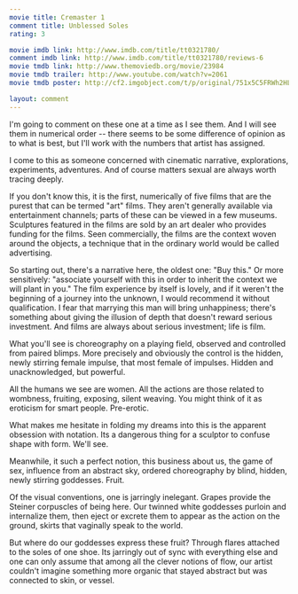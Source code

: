 ```yaml
---
movie title: Cremaster 1
comment title: Unblessed Soles
rating: 3

movie imdb link: http://www.imdb.com/title/tt0321780/
comment imdb link: http://www.imdb.com/title/tt0321780/reviews-6
movie tmdb link: http://www.themoviedb.org/movie/23984
movie tmdb trailer: http://www.youtube.com/watch?v=2061
movie tmdb poster: http://cf2.imgobject.com/t/p/original/751x5C5FRWh2HLaDwh61cvg7W3g.jpg

layout: comment
---
```


I'm going to comment on these one at a time as I see them. And I will see them in numerical order -- there seems to be some difference of opinion as to what is best, but I'll work with the numbers that artist has assigned.

I come to this as someone concerned with cinematic narrative, explorations, experiments, adventures. And of course matters sexual are always worth tracing deeply.

If you don't know this, it is the first, numerically of five films that are the purest that can be termed "art" films. They aren't generally available via entertainment channels; parts of these can be viewed in a few museums. Sculptures featured in the films are sold by an art dealer who provides funding for the films. Seen commercially, the films are the context woven around the objects, a technique that in the ordinary world would be called advertising.

So starting out, there's a narrative here, the oldest one: "Buy this." Or more sensitively: "associate yourself with this in order to inherit the context we will plant in you." The film experience by itself is lovely, and if it weren't the beginning of a journey into the unknown, I would recommend it without qualification. I fear that marrying this man will bring unhappiness; there's something about giving the illusion of depth that doesn't reward serious investment. And films are always about serious investment; life is film.

What you'll see is choreography on a playing field, observed and controlled from paired blimps. More precisely and obviously the control is the hidden, newly stirring female impulse, that most female of impulses. Hidden and unacknowledged, but powerful.

All the humans we see are women. All the actions are those related to wombness, fruiting, exposing, silent weaving. You might think of it as eroticism for smart people. Pre-erotic.

What makes me hesitate in folding my dreams into this is the apparent obsession with notation. Its a dangerous thing for a sculptor to confuse shape with form. We'll see.

Meanwhile, it such a perfect notion, this business about us, the game of sex, influence from an abstract sky, ordered choreography by blind, hidden, newly stirring goddesses. Fruit.

Of the visual conventions, one is jarringly inelegant. Grapes provide the Steiner corpuscles of being here. Our twinned white goddesses purloin and internalize them, then eject or excrete them to appear as the action on the ground, skirts that vaginally speak to the world.

But where do our goddesses express these fruit? Through flares attached to the soles of one shoe. Its jarringly out of sync with everything else and one can only assume that among all the clever notions of flow, our artist couldn't imagine something more organic that stayed abstract but was connected to skin, or vessel.
